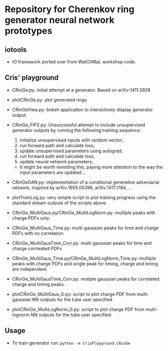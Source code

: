 # Repository for Cherenkov ring generator neural network prototypes

## iotools
- IO framework ported over from WatChMaL workshop code.

## Cris' playground
- CRinGe.py: initial attempt at a generator. Based on arXiv:1411.5928
- plotCRinGe.py: plot generated rings
- CRinGeView.py: bokeh application to interactively display generator output.
- CRinGe_FIP2.py: Unsuccessful attempt to include unsupervised generator outputs by running the following training sequence:
  1. initialize unsupervised inputs with random vector;
  2. run forward path and calculate loss;
  3. update unsupervised parameters using autograd;
  4. run forward path and calculate loss;
  5. update neural network parameters;
  - It might be worth revisiting this, paying more attention to the way the input parameters are updated...
- CRinGeGAN.py: implementation of a conditional generative adversarial network, inspired by arXiv:1605.05396, arXiv:1411.1784, ...
- plotTrainLog.py: very simple script to plot training progress using the standard stream outputs of the scripts above.

- CRinGe_MultiGaus.py/CRinGe_MultiLogNorm.py: multiple peaks with charge PDFs only.
- CRinGe_MultiGaus_Time.py: multi-gaussian peaks for time and charge PDFs with no correlation
- CRinGe_MultiGausTime_Corr.py: multi-gaussian peaks for time and charge corrleated PDFs
- CRinGe_MultiGaus_Time.py/CRinGe_MultiLogNorm_Time.py: multiple peaks with charge PDFs and single peak for timing, charge and timing are independent.
- CRinGe_MultiGausTime_Corr.py: mutiple gaussian peaks for correlated charge and timing peaks.
- plotCRinGe_MultiGaus_G.py: script to plot charge PDF from multi-gaussian NN outputs for the tube user specified.
- plotCRinGe_MultiLogNorm_G.py: script to plot charge PDF from multi-lognorm NN outputs for the tube user specified. 

## Usage
- To train generator run:
  `python -m CrisPlayground.CRinGe`
